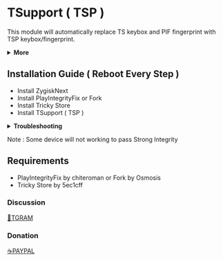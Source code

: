 # TSupport ( TSP )

This module will automatically replace TS keybox and PIF fingerprint with TSP keybox/fingerprint.

<details>
<summary>
<strong>
More
</strong>
</summary>
Automatically disable XiaomiEU Inject Module to give support for XEU ROM. ( might not work for some XiaomiEU ROM )

Automatically add detection app such MoMo, Hunter, NativeDetector to denylist and spoof.

Auto detect TEE Broken, help Tricky Store working for TEE Broken device.
</details>


## Installation Guide ( Reboot Every Step )
- Install ZygiskNext
- Install PlayIntegrityFix or Fork
- Install Tricky Store
- Install TSupport ( TSP )

<details>
<summary>
<strong>
Troubleshooting
</strong>
</summary>

If you are having issue with Integrity, follow below Instruction :

STEP 1: Delete all module, Install ZygiskNext, PIF and check Integrity.

If you pass basic and device. Youre good to go to next step.

If youre not passing basic and device, check to your rom setting, maybe it has built-in PIF spoof, such prop spoof or GMS spoof, disable all.

STEP 2: Delete all module, Install Tricky Store and check KeyAttestation.

If showing AOSP root certificate, then youre good to go to full installation.

If showing revoke or something else such, passing GMS root certificate. Maybe you have built-in keybox spoof. Find it in setting and disable.

If youre on a stock ROM but still not showing AOSP, install TSupport and reboot. After boot you will need to remove Tricky Store and reboot again. After the boot, reinstall Tricky Store and do a check again to KeyAttestation.

STEP 3: Full Installation.

Install PIF latest, reboot.
Install Tricky Store and TSupport, reboot.

All Done. ( If you have anything that you don't understand, just ask in group, will reply ASAP )
</details>

Note : Some device will not working to pass Strong Integrity

## Requirements
* PlayIntegrityFix by chiteroman or Fork by Osmosis
* Tricky Store by 5ec1cff

### Discussion
[💬TGRAM](https://t.me/citraintegritytrick)

### Donation
[☕PAYPAL](https://paypal.me/CitraStanalone?country.x=US&locale.x=en_US)
